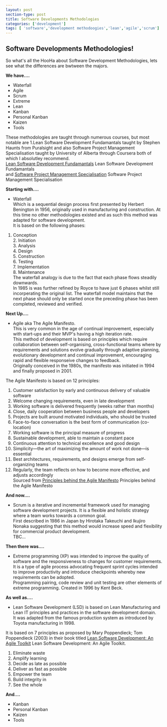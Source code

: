 ```yaml
---
layout: post
section-type: post
title: Software Developments Methodologies
categories: ['development']
tags: [ 'software','development methodoogies','lean','agile','scrum']
---
```



## Software Developments Methodologies!  

So what's all the HooHa about Software Development Methodologies, lets see what the differences are bwtween the majors.    


**We have....**     
* Waterfall   
* Agile   
* Scrum  
* Extreme  
* Lean  
* Kanban  
* Personal Kanban   
* Kaizen  
* Tools  

These methodologies are taught through numerous courses, but most notable are 1.Lean Software Development Fundamantals taught by Stephen Haunts from Puralsight and also Software Project Management Specialisation taught by University of Alberta through Coursera both of which I absolutley recommend.  
[Lean Software Development Fundamantals](https://app.pluralsight.com/library/courses/lean-software-development-fundamentals/table-of-contents) Lean Software Development Fundamantals  
and [Software Project Management Specialisation](https://www.coursera.org/specializations/product-management) Software Project Management Specialisation

**Starting with....**   
* Waterfall  
Which is a sequential design process first presented by Herbert Benington in 1956, originally used in manufacturing and construction. At this time no other methodologies existed and as such this method was adapted for software development.  
It is based on the following phases:  
1. Conception  
	2. Initiation  
		3. Analysis  
			4. Design  
				5. Construction  
					6. Testing  
						7. Implementation  
							8. Maintenance  
The waterfall analogy is due to the fact that each phase flows steadily downwards.  
In 1985 is was further refined by Royce to have just 6 phases whilst still incorperating the original list.
The waterfall model maintains that the next phase should only be started once the preceding phase has been completed, reviewed and verified.  

**Next Up....**   
* Agile aka The Agile Manifesto.  
This is very common in the age of continual improvement, especially with start-ups and their MVP's having a high iteration rate.  
This method of development is based on principles which require collaboration between self-organising, cross-functional teams where by requirements and solutions evolve gradually through adaptive planning, evolutionary development and continual improvement, encouraging rapid and flexible responseive changes to feedback.  
Originally conceived in the 1980s, the manifesto was initiated in 1994 and finally proposed in 2001. 

The Agile Manifesto is based on 12 principles:  
1. Customer satisfaction by early and continuous delivery of valuable software  
2. Welcome changing requirements, even in late development  
3. Working software is delivered frequently (weeks rather than months)  
4. Close, daily cooperation between business people and developers  
5. Projects are built around motivated individuals, who should be trusted  
6. Face-to-face conversation is the best form of communication (co-location)  
7. Working software is the principal measure of progress  
8. Sustainable development, able to maintain a constant pace  
9. Continuous attention to technical excellence and good design  
10. Simplicity—the art of maximizing the amount of work not done—is essential  
11. Best architectures, requirements, and designs emerge from self-organizing teams  
12. Regularly, the team reflects on how to become more effective, and adjusts accordingly  
Sourced from [Principles behind the Agile Manifesto](http://www.agilemanifesto.org/principles.html) Principles behind the Agile Manifesto  

**And now....**  
* Scrum is a iterative and incremental framework used for managing software development projects.  It is a flexible and holistic strategy where a team works towards a common goal.  
First described in 1986 in Japan by Hirotaka Takeuchi and Ikujiro Nonaka suggesting that this method would increase speed and flexibility for commercial product development.  
TBC...

**Then there was....**  
* Extreme programming (XP) was intended to improve the quality of software and the responsiveness to changes for customer requirements. It is a type of agile process advocating frequent sprint cycles intended to improve productivity and introduce checkpoints whereby new requirements can be adopted.  
Programming pairing, code review and unit testing are other elements of extreme programming. 
Created in 1996 by Kent Beck.  

**As well as....**  
* Lean Software Development (LSD) is based on Lean Manufacturing and Lean IT principles and practices in the software development domain.  
It was adapted from the famous production system as introduced by Toyota manufacturing in 1998.  

It is based on 7 principles as proposed by Mary Poppendieck; Tom Poppendieck (2003) in their book titled [Lean Software Development: An Agile Toolkit](https://books.google.com.au/books?id=hQk4S7asBi4C&pg=PA182&redir_esc=y) Lean Software Development: An Agile Toolkit.  
1. Eliminate waste  
2. Amplify learning  
3. Decide as late as possible  
4. Deliver as fast as possible  
5. Empower the team  
6. Build integrity in  
7. See the whole  

**And....**   
* Kanban  
* Personal Kanban   
* Kaizen  
* Tools   





